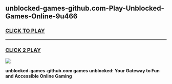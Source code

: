 
## unblocked-games-github.com-Play-Unblocked-Games-Online-9u466
<h3>
<a href="https://premium76.site?title=unblocked-games-github.com&ref=25A">CLICK TO PLAY</a></h3>
<hr>

<h3>
<a href="https://premium76.site?title=unblocked-games-github.com&ref=25A">CLICK 2 PLAY</a>
  
</h3>

<a href="https://premium76.site?title=unblocked-games-github.com&ref=25A"><img src="https://clearcache.store/games.png"></a>


**unblocked-games-github.com games unblocked: Your Gateway to Fun and Accessible Online Gaming**
